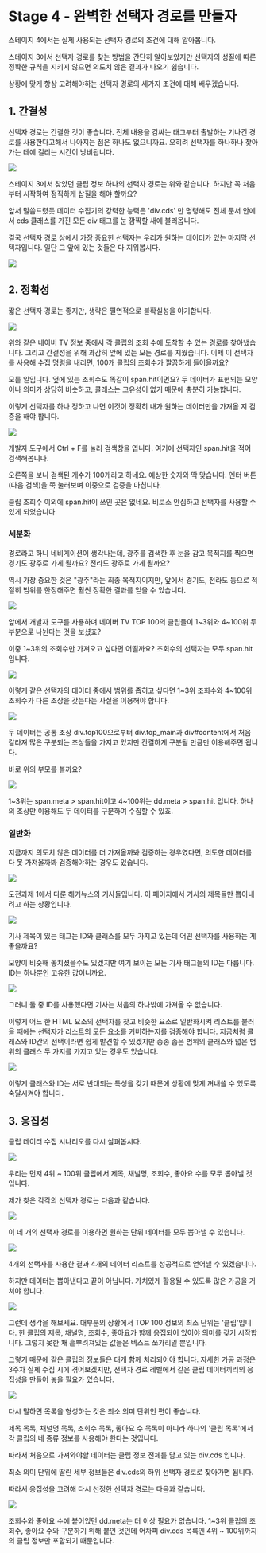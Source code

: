 # Stage 4 - 완벽한 선택자 경로를 만들자

스테이지 4에서는 실제 사용되는 선택자 경로의 조건에 대해 알아봅니다.

스테이지 3에서 선택자 경로를 찾는 방법을 간단히 알아보았지만 선택자의 성질에 따른 정확한 규칙을 지키지 않으면 의도치 않은 결과가 나오기 쉽습니다.

상황에 맞게 항상 고려해야하는 선택자 경로의 세가지 조건에 대해 배우겠습니다.

## 1. 간결성

선택자 경로는 간결한 것이 좋습니다. 전체 내용을 감싸는 태그부터 출발하는 기나긴 경로를 사용한다고해서 나아지는 점은 하나도 없으니까요. 오히려 선택자를 하나하나 찾아가는 데에 걸리는 시간이 낭비됩니다.

![](../.gitbook/assets/image%20%28280%29.png)

스테이지 3에서 찾았던 클립 정보 하나의 선택자 경로는 위와 같습니다. 하지만 꼭 처음부터 시작하여 정직하게 삽질을 해야 할까요? 

앞서 말씀드렸듯 데이터 수집기의 강력한 능력은 'div.cds' 만 명령해도 전체 문서 안에서 cds 클래스를 가진 모든 div 태그를 눈 깜짝할 새에 불러옵니다.

결국 선택자 경로 상에서 가장 중요한 선택자는 우리가 원하는 데이터가 있는 마지막 선택자입니다. 일단 그 앞에 있는 것들은 다 지워봅시다.

![](../.gitbook/assets/image%20%28324%29.png)

## 2. 정확성

짧은 선택자 경로는 좋지만, 생략은 필연적으로 불확실성을 야기합니다.

![](../.gitbook/assets/image%20%28107%29.png)

위와 같은 네이버 TV 정보 중에서 각 클립의 조회 수에 도착할 수 있는 경로를 찾아냈습니다. 그리고 간결성을 위해 과감히 앞에 있는 모든 경로를 지웠습니다. 이제 이 선택자를 사용해 수집 명령을 내리면, 100개 클립의 조회수가 깔끔하게 들어올까요?

모를 일입니다. 옆에 있는 조회수도 똑같이 span.hit이면요? 두 데이터가 표현되는 모양이나 의미가 상당히 비슷하고, 클래스는 고유성이 없기 때문에 충분히 가능합니다.

이렇게 선택자를 하나 정하고 나면 이것이 정확히 내가 원하는 데이터만을 가져올 지 검증을 해야 합니다.

![](../.gitbook/assets/image%20%28104%29.png)

개발자 도구에서 Ctrl + F를 눌러 검색창을 엽니다. 여기에 선택자인 span.hit을 적어 검색해봅니다.

오른쪽을 보니 검색된 개수가 100개라고 하네요. 예상한 숫자와 딱 맞습니다. 엔터 버튼 \(다음 검색\)을 쭉 눌러보며 이중으로 검증을 마칩니다.

클립 조회수 이외에 span.hit이 쓰인 곳은 없네요. 비로소 안심하고 선택자를 사용할 수 있게 되었습니다.



### 세분화

경로라고 하니 네비게이션이 생각나는데, 광주를 검색한 후 눈을 감고 목적지를 찍으면 경기도 광주로 가게 될까요? 전라도 광주로 가게 될까요?

역시 가장 중요한 것은 "광주"라는 최종 목적지이지만, 앞에서 경기도, 전라도 등으로 적절히 범위를 한정해주면 훨씬 정확한 결과를 얻을 수 있습니다.



![](../.gitbook/assets/image%20%2816%29.png)

앞에서 개발자 도구를 사용하며 네이버 TV TOP 100의 클립들이 1~3위와 4~100위 두 부분으로 나뉜다는 것을 보셨죠?

이중 1~3위의 조회수만 가져오고 싶다면 어떨까요? 조회수의 선택자는 모두 span.hit입니다.

![](../.gitbook/assets/image%20%2870%29.png)

이렇게 같은 선택자의 데이터 중에서 범위를 좁히고 싶다면 1~3위 조회수와 4~100위 조회수가 다른 조상을 갖는다는 사실을 이용해야 합니다.

![](../.gitbook/assets/image%20%28336%29.png)

두 데이터는 공통 조상 div.top100으로부터 div.top\_main과 div\#content에서 처음 갈라져 많은 구분되는 조상들을 가지고 있지만 간결하게 구분될 만큼만 이용해주면 됩니다.

바로 위의 부모를 볼까요?

![](../.gitbook/assets/image%20%28318%29.png)

1~3위는 span.meta &gt; span.hit이고 4~100위는 dd.meta &gt; span.hit 입니다. 하나의 조상만 이용해도 두 데이터를 구분하여 수집할 수 있죠.



### 일반화

지금까지 의도치 않은 데이터를 더 가져올까봐 검증하는 경우였다면, 의도한 데이터를 다 못 가져올까봐 검증해야하는 경우도 있습니다.

![](../.gitbook/assets/image%20%2857%29.png)

도전과제 1에서 다룬 해커뉴스의 기사들입니다. 이 페이지에서 기사의 제목들만 뽑아내려고 하는 상황입니다.

![](../.gitbook/assets/image%20%28317%29.png)

기사 제목이 있는 태그는 ID와 클래스를 모두 가지고 있는데 어떤 선택자를 사용하는 게 좋을까요?

모양이 비슷해 놓치셨을수도 있겠지만 여기 보이는 모든 기사 태그들의 ID는 다릅니다. ID는 하나뿐인 고유한 값이니까요.

![](../.gitbook/assets/image%20%2848%29.png)

그러니 둘 중 ID를 사용했다면 기사는 처음의 하나밖에 가져올 수 없습니다.

이렇게 어느 한 HTML 요소의 선택자를 찾고 비슷한 요소로 일반화시켜 리스트를 불러올 때에는 선택자가 리스트의 모든 요소를 커버하는지를 검증해야 합니다. 지금처럼 클래스와 ID간의 선택이라면 쉽게 발견할 수 있겠지만 종종 좁은 범위의 클래스와 넓은 범위의 클래스 두 가지를 가지고 있는 경우도 있습니다.



![](../.gitbook/assets/image%20%28166%29.png)

이렇게 클래스와 ID는 서로 반대되는 특성을 갖기 때문에 상황에 맞게 꺼내쓸 수 있도록 숙달시켜야 합니다.



## 3. 응집성

클립 데이터 수집 시나리오를 다시 살펴봅시다.

![](../.gitbook/assets/image%20%28312%29.png)

우리는 먼저 4위 ~ 100위 클립에서 제목, 채널명, 조회수, 좋아요 수를 모두 뽑아낼 것입니다.

제가 찾은 각각의 선택자 경로는 다음과 같습니다.

![](../.gitbook/assets/image%20%28249%29.png)

이 네 개의 선택자 경로를 이용하면 원하는 단위 데이터를 모두 뽑아낼 수 있습니다.



![](../.gitbook/assets/image%20%28160%29.png)

4개의 선택자를 사용한 결과 4개의 데이터 리스트를 성공적으로 얻어낼 수 있겠습니다.

하지만 데이터는 뽑아낸다고 끝이 아닙니다. 가치있게 활용될 수 있도록 많은 가공을 거쳐야 합니다.



![](../.gitbook/assets/image%20%2892%29.png)

그런데 생각을 해보세요. 대부분의 상황에서 TOP 100 정보의 최소 단위는 '클립'입니다. 한 클립의 제목, 채널명, 조회수, 좋아요가 함께 응집되어 있어야 의미를 갖기 시작합니다. 그렇지 못한 채 흩뿌려져있는 값들은 텍스트 쪼가리일 뿐입니다.

그렇기 때문에 같은 클립의 정보들은 대개 함께 처리되어야 합니다. 자세한 가공 과정은 3주차 실제 수집 시에 겪어보겠지만, 선택자 경로 레벨에서 같은 클립 데이터끼리의 응집성을 만들어 놓을 필요가 있습니다.



![](../.gitbook/assets/image%20%28230%29.png)

다시 말하면 목록을 형성하는 것은 최소 의미 단위인 편이 좋습니다.

제목 목록, 채널명 목록, 조회수 목록, 좋아요 수 목록이 아니라 하나의 '클립 목록'에서 각 클립의 네 종류 정보를 사용해야 한다는 것입니다.

따라서 처음으로 가져와야할 데이터는 클립 정보 전체를 담고 있는 div.cds 입니다.

최소 의미 단위에 딸린 세부 정보들은 div.cds의 하위 선택자 경로로 찾아가면 됩니다.

따라서 응집성을 고려해 다시 선정한 선택자 경로는 다음과 같습니다.

![](../.gitbook/assets/image%20%28223%29.png)

조회수와 좋아요 수에 붙어있던 dd.meta는 더 이상 필요가 없습니다. 1~3위 클립의 조회수, 좋아요 수와 구분하기 위해 붙인 것인데 어차피 div.cds 목록엔 4위 ~ 100위까지의 클립 정보만 포함되기 때문입니다.

